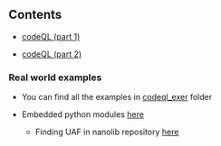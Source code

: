 
## Contents ##

 - [codeQL (part 1)](LGTM_codeQL.md)

 - [codeQL (part 2)](LGTM_codeQL_part2.md)



### Real world examples ###
 
 - You can find all the examples in [codeql_exer](./codeql_exer) folder

 - Embedded python modules [here](codeql_exer/esempio_cpython_UAF/)
    * Finding UAF in nanolib repository [here](codeql_exer/esempio_cpython_UAF/nanolib_builder.md)



